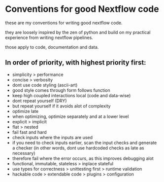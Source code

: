 # Conventions for good Nextflow code

these are my conventions for writing good nextflow code.

they are loosely inspired by the zen of python and build on my practical experience from writing nextflow pipelines.

those apply to code, documentation and data.

## In order of priority, with highest priority first:

* simplicity > performance
* concise > verbosity
* dont use code styling (ascii-art)
* good style comes through form follows function
* keep high coupled interactions local (code and data-wise)
* dont repeat yourself (DRY)
* but repeat yourself if it avoids alot of complexity
* optimize late
* when optimizing, optimize separately and at a lower level
* explicit > implicit
* flat > nested
* fail fast and hard
* check inputs where the inputs are used
* if you need to check inputs earlier, scan the input checks and generate a checker (in other words, dont use hardcoded checks as late as necessary)
* therefore fail where the error occurs, as this improves debugging alot
* functional, immutable, stateless > inplace stateful
* use types for correctness > unittesting first > runtime validation
* hackable code > extendable code > plugins > configuration
